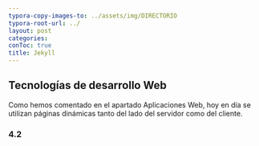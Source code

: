 ```yaml
---
typora-copy-images-to: ../assets/img/DIRECTORIO
typora-root-url: ../
layout: post
categories: 
conToc: true
title: Jekyll
---
```


## Tecnologías de desarrollo Web

 Como hemos comentado en el apartado Aplicaciones Web, hoy en día se  utilizan páginas dinámicas tanto del lado del servidor como del cliente.









### 4.2 



